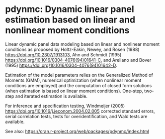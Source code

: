 # pdynmc: Dynamic linear panel estimation based on linear and nonlinear moment conditions

Linear dynamic panel data modeling based on linear and nonlinear moment conditions 
as proposed by Holtz-Eakin, Newey, and Rosen (1988) https://doi.org/10.2307/1913103, 
Ahn and Schmidt (1995) https://doi.org/10.1016/0304-4076(94)01641-C, and 
Arellano and Bover (1995) https://doi.org/10.1016/0304-4076(94)01642-D.

Estimation of the model parameters relies on the Generalized Method of Moments (GMM),
numerical optimization (when nonlinear moment conditions are employed) and the
computation of closed form solutions (when estimation is based on linear moment 
conditions). One-step, two-step and iterated estimation is available.

For inference and specification testing, Windmeijer (2005) https://doi.org/10.1016/j.jeconom.2004.02.005 
corrected standard errors, serial correlation tests, tests for overidentification, 
and Wald tests are available.

See also: https://cran.r-project.org/web/packages/pdynmc/index.html
